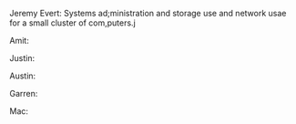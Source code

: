 Jeremy Evert: Systems ad;ministration and storage use and network usae for a small cluster of com,puters.j

Amit:

Justin:

Austin:

Garren:

Mac:

